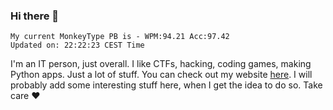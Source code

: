 ### Hi there 👋
<!-- PB START -->
```
My current MonkeyType PB is - WPM:94.21 Acc:97.42
Updated on: 22:22:23 CEST Time
```
<!-- PB END -->
I'm an IT person, just overall. I like CTFs, hacking, coding games, making Python apps. Just a lot of stuff.
You can check out my website [here](https://skill3472.github.io/).
I will probably add some interesting stuff here, when I get the idea to do so. Take care ❤️
